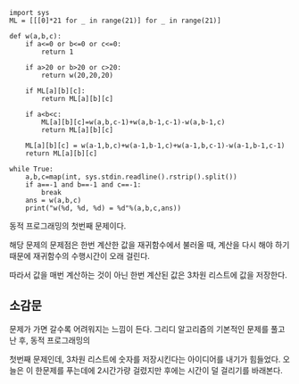 ```
import sys
ML = [[[0]*21 for _ in range(21)] for _ in range(21)]

def w(a,b,c):
    if a<=0 or b<=0 or c<=0:
        return 1
    
    if a>20 or b>20 or c>20:
        return w(20,20,20)
    
    if ML[a][b][c]:
        return ML[a][b][c]
    
    if a<b<c:
        ML[a][b][c]=w(a,b,c-1)+w(a,b-1,c-1)-w(a,b-1,c)
        return ML[a][b][c]
    
    ML[a][b][c] = w(a-1,b,c)+w(a-1,b-1,c)+w(a-1,b,c-1)-w(a-1,b-1,c-1)
    return ML[a][b][c]

while True:
    a,b,c=map(int, sys.stdin.readline().rstrip().split())
    if a==-1 and b==-1 and c==-1:
        break
    ans = w(a,b,c)
    print("w(%d, %d, %d) = %d"%(a,b,c,ans))
```

동적 프로그래밍의 첫번째 문제이다.

해당 문제의 문제점은 한번 계산한 값을 재귀함수에서 불러올 때, 계산을 다시 해야 하기 때문에 재귀함수의 수행시간이 오래 걸린다.

따라서 값을 매번 계산하는 것이 아닌 한번 계산된 값은 3차원 리스트에 값을 저장한다.

## 소감문
문제가 가면 갈수록 어려워지는 느낌이 든다. 그리디 알고리즘의 기본적인 문제를 풀고 난 후, 동적 프로그래밍의 

첫번째 문제인데, 3차원 리스트에 숫자를 저장시킨다는 아이디어를 내기가 힘들었다. 오늘은 이 한문제를 푸는데에 2시간가량 걸렸지만 후에는 시간이 덜 걸리기를 바래본다.